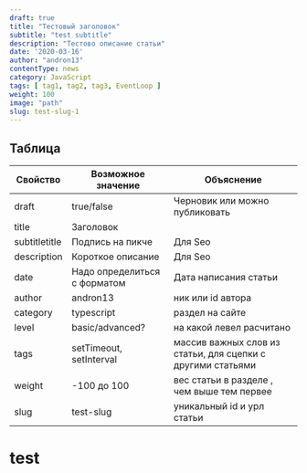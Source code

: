 ```yaml
---
draft: true
title: "Тестовый заголовок"
subtitle: "test subtitle"
description: "Тестово описание статьи"
date: '2020-03-16'
author: "andron13"
contentType: news
category: JavaScript
tags: [ tag1, tag2, tag3, EventLoop ]
weight: 100
image: "path"
slug: test-slug-1
---
```


## Таблица

| Свойство      | Возможное значение           | Объяснение                                                  |
|---------------|------------------------------|-------------------------------------------------------------|
| draft         | true/false                   | Черновик или можно публиковать                              |
| title         | Заголовок                    |                                                             |
| subtitletitle | Подпись на пикче             | Для Seo                                                     |
| description   | Короткое описание            | Для Seo                                                     |
| date          | Надо определиться с форматом | Дата написания статьи                                       |
| author        | andron13                     | ник или id автора                                           |
| category      | typescript                   | раздел на сайте                                             |
| level         | basic/advanced?              | на какой левел расчитано                                    |
| tags          | setTimeout, setInterval      | массив важных слов из статьи, для сцепки с другими статьями |
| weight        | -100 до 100                  | вес статьи в разделе , чем выше тем первее                  |
| slug          | test-slug                    | уникальный id и урл статьи                                  |

# test
